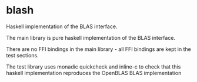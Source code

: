# blash
Haskell implementation of the BLAS interface.

The main library is pure haskell implementation of the BLAS interface.

There are no FFI bindings in the main library - all FFI bindings are kept in the test sections.

The test library uses monadic quickcheck and inline-c to check that 
this haskell implementation reproduces the OpenBLAS BLAS implementation 
